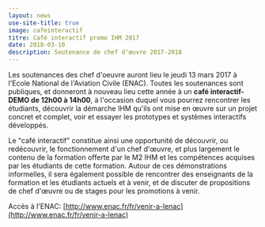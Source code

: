 ```yaml
---
layout: news
use-site-title: true
image: cafeinteractif
titre: Café interactif promo IHM 2017
date: 2018-03-10
description: Soutenance de chef d'œuvre 2017-2018
---
```


Les soutenances des chef d'oeuvre auront lieu le jeudi 13 mars 2017 à l'Ecole National de l'Aviation Civile (ENAC). Toutes les soutenances sont publiques, et donneront à nouveau lieu cette année à un **café interactif-DEMO de 12h00 à 14h00**, à l'occasion duquel vous pourrez rencontrer les étudiants, découvrir la démarche IHM qu'ils ont mise en œuvre sur un projet concret et complet, voir et essayer les prototypes et systèmes interactifs développés.

Le "café interactif" constitue ainsi une opportunité de découvrir, ou redécouvrir, le fonctionnement d'un chef d'œuvre, et plus largement le contenu de la formation offerte par le M2 IHM et les compétences acquises par les étudiants de cette formation. Autour de ces démonstrations informelles, il sera également possible de rencontrer des enseignants de la formation et les étudiants actuels et à venir, et de discuter de propositions de chef d'œuvre ou de stages pour les promotions à venir.

Accès à l'ENAC: [http://www.enac.fr/fr/venir-a-lenac](http://www.enac.fr/fr/venir-a-lenac)